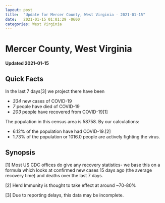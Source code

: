```yaml
---
layout: post
title:  "Update for Mercer County, West Virginia - 2021-01-15"
date:   2021-01-15 01:01:29 -0600
categories: West Virginia
---
```


# Mercer County, West Virginia
#### Updated 2021-01-15

## Quick Facts

In the last 7 days[3] we project there have been
- *334* new cases of COVID-19
- *7* people have died of COVID-19
- *203* people have recovered from COVID-19[1]

The population in this census area is 58758. By our calculations:
- 6.12% of the population have had COVID-19.[2]
- 1.73% of the population or 1016.0 people are actively fighting the virus.

## Synopsis




[1] Most US CDC offices do give any recovery statistics- we base this on a formula which looks at confirmed new cases
15 days ago (the average recovery time) and deaths over the last 7 days.

[2] Herd Immunity is thought to take effect at around ~70-80%

[3] Due to reporting delays, this data may be incomplete.
 
    